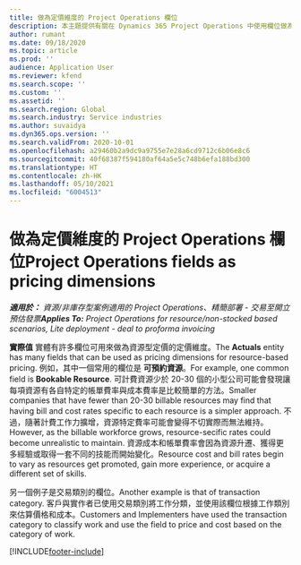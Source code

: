 ```yaml
---
title: 做為定價維度的 Project Operations 欄位
description: 本主題提供有關在 Dynamics 365 Project Operations 中使用欄位做為定價維度的資訊。
author: rumant
ms.date: 09/18/2020
ms.topic: article
ms.prod: ''
audience: Application User
ms.reviewer: kfend
ms.search.scope: ''
ms.custom: ''
ms.assetid: ''
ms.search.region: Global
ms.search.industry: Service industries
ms.author: suvaidya
ms.dyn365.ops.version: ''
ms.search.validFrom: 2020-10-01
ms.openlocfilehash: a29460b2a9dc9a9755e7e28a6cd9712c6b06e8c6
ms.sourcegitcommit: 40f68387f594180af64a5e5c748b6efa188bd300
ms.translationtype: HT
ms.contentlocale: zh-HK
ms.lasthandoff: 05/10/2021
ms.locfileid: "6004513"
---
```

# <a name="project-operations-fields-as-pricing-dimensions"></a><span data-ttu-id="f9f95-103">做為定價維度的 Project Operations 欄位</span><span class="sxs-lookup"><span data-stu-id="f9f95-103">Project Operations fields as pricing dimensions</span></span>

<span data-ttu-id="f9f95-104">_**適用於：** 資源/非庫存型案例適用的 Project Operations、精簡部署 - 交易至開立預估發票_</span><span class="sxs-lookup"><span data-stu-id="f9f95-104">_**Applies To:** Project Operations for resource/non-stocked based scenarios, Lite deployment - deal to proforma invoicing_</span></span>

<span data-ttu-id="f9f95-105">**實際值** 實體有許多欄位可用來做為資源型定價的定價維度。</span><span class="sxs-lookup"><span data-stu-id="f9f95-105">The **Actuals** entity has many fields that can be used as pricing dimensions for resource-based pricing.</span></span> <span data-ttu-id="f9f95-106">例如，其中一個常用的欄位是 **可預約資源**。</span><span class="sxs-lookup"><span data-stu-id="f9f95-106">For example, one common field is **Bookable Resource**.</span></span> <span data-ttu-id="f9f95-107">可計費資源少於 20-30 個的小型公司可能會發現讓每項資源有各自特定的帳單費率與成本費率是比較簡單的方法。</span><span class="sxs-lookup"><span data-stu-id="f9f95-107">Smaller companies that have fewer than 20-30 billable resources may find that having bill and cost rates specific to each resource is a simpler approach.</span></span> <span data-ttu-id="f9f95-108">不過，隨著計費工作力擴增，資源特定費率可能會變得不切實際而無法維持。</span><span class="sxs-lookup"><span data-stu-id="f9f95-108">However, as the billable workforce grows, resource-secific rates could become unrealistic to maintain.</span></span> <span data-ttu-id="f9f95-109">資源成本和帳單費率會因為資源升遷、獲得更多經驗或取得一套不同的技能而開始變化。</span><span class="sxs-lookup"><span data-stu-id="f9f95-109">Resource cost and bill rates begin to vary as resources get promoted, gain more experience, or acquire a different set of skills.</span></span> 

<span data-ttu-id="f9f95-110">另一個例子是交易類別的欄位。</span><span class="sxs-lookup"><span data-stu-id="f9f95-110">Another example is that of transaction category.</span></span> <span data-ttu-id="f9f95-111">客戶與實作者已使用交易類別將工作分類，並使用該欄位根據工作類別來估算價格和成本。</span><span class="sxs-lookup"><span data-stu-id="f9f95-111">Customers and Implementers have used the transaction category to classify work and use the field to price and cost based on the category of work.</span></span>


[!INCLUDE[footer-include](../includes/footer-banner.md)]